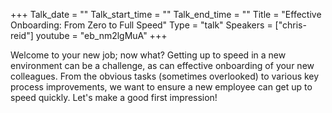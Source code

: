 +++
Talk_date = ""
Talk_start_time = ""
Talk_end_time = ""
Title = "Effective Onboarding: From Zero to Full Speed"
Type = "talk"
Speakers = ["chris-reid"]
youtube = "eb_nm2lgMuA"
+++

Welcome to your new job; now what? Getting up to speed in a new environment can be a challenge, as can effective onboarding of your new colleagues. From the obvious tasks (sometimes overlooked) to various key process improvements, we want to ensure a new employee can get up to speed quickly. Let's make a good first impression!
